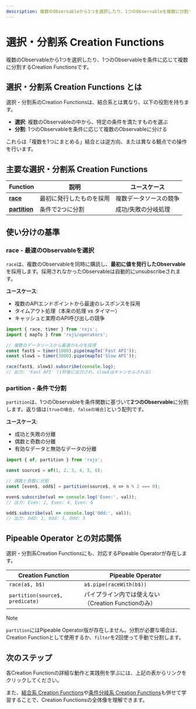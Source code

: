 ```yaml
---
description: 複数のObservableから1つを選択したり、1つのObservableを複数に分割するCreation Functionsについて解説します。raceとpartitionの使い分けと実践例を学びます。
---
```


# 選択・分割系 Creation Functions

複数のObservableから1つを選択したり、1つのObservableを条件に応じて複数に分割するCreation Functionsです。

## 選択・分割系 Creation Functions とは

選択・分割系のCreation Functionsは、結合系とは異なり、以下の役割を持ちます。

- **選択**: 複数のObservableの中から、特定の条件を満たすものを選ぶ
- **分割**: 1つのObservableを条件に応じて複数のObservableに分ける

これらは「複数を1つにまとめる」結合とは逆方向、または異なる観点での操作を行います。

## 主要な選択・分割系 Creation Functions

| Function | 説明 | ユースケース |
|----------|------|-------------|
| **[race](/guide/creation-functions/selection/race)** | 最初に発行したものを採用 | 複数データソースの競争 |
| **[partition](/guide/creation-functions/selection/partition)** | 条件で2つに分割 | 成功/失敗の分岐処理 |

## 使い分けの基準

### race - 最速のObservableを選択

`race`は、複数のObservableを同時に購読し、**最初に値を発行したObservable**を採用します。採用されなかったObservableは自動的にunsubscribeされます。

**ユースケース**:
- 複数のAPIエンドポイントから最速のレスポンスを採用
- タイムアウト処理（本来の処理 vs タイマー）
- キャッシュと実際のAPI呼び出しの競争

```typescript
import { race, timer } from 'rxjs';
import { mapTo } from 'rxjs/operators';

// 複数のデータソースから最速のものを採用
const fast$ = timer(1000).pipe(mapTo('Fast API'));
const slow$ = timer(3000).pipe(mapTo('Slow API'));

race(fast$, slow$).subscribe(console.log);
// 出力: 'Fast API' (1秒後に出力され、slow$はキャンセルされる)
```

### partition - 条件で分割

`partition`は、1つのObservableを条件関数に基づいて**2つのObservable**に分割します。返り値は`[trueの場合, falseの場合]`という配列です。

**ユースケース**:
- 成功と失敗の分離
- 偶数と奇数の分離
- 有効なデータと無効なデータの分離

```typescript
import { of, partition } from 'rxjs';

const source$ = of(1, 2, 3, 4, 5, 6);

// 偶数と奇数に分割
const [even$, odd$] = partition(source$, n => n % 2 === 0);

even$.subscribe(val => console.log('Even:', val));
// 出力: Even: 2, Even: 4, Even: 6

odd$.subscribe(val => console.log('Odd:', val));
// 出力: Odd: 1, Odd: 3, Odd: 5
```

## Pipeable Operator との対応関係

選択・分割系Creation Functionsにも、対応するPipeable Operatorが存在します。

| Creation Function | Pipeable Operator |
|-------------------|-------------------|
| `race(a$, b$)` | `a$.pipe(raceWith(b$))` |
| `partition(source$, predicate)` | パイプライン内では使えない（Creation Functionのみ） |

> [!NOTE]
> `partition`にはPipeable Operator版が存在しません。分割が必要な場合は、Creation Functionとして使用するか、`filter`を2回使って手動で分割します。

## 次のステップ

各Creation Functionの詳細な動作と実践例を学ぶには、上記の表からリンクをクリックしてください。

また、[結合系 Creation Functions](/guide/creation-functions/combination/)や[条件分岐系 Creation Functions](/guide/creation-functions/conditional/)も併せて学習することで、Creation Functionsの全体像を理解できます。
